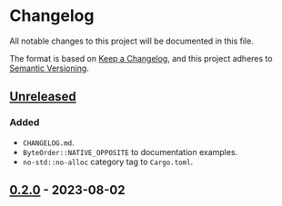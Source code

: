# Changelog

All notable changes to this project will be documented in this file.

The format is based on [Keep a Changelog](https://keepachangelog.com/en/1.0.0/),
and this project adheres to [Semantic Versioning](https://semver.org/spec/v2.0.0.html).

## [Unreleased]

### Added
- `CHANGELOG.md`.
- `ByteOrder::NATIVE_OPPOSITE` to documentation examples.
- `no-std::no-alloc` category tag to `Cargo.toml`.

## [0.2.0] - 2023-08-02

[unreleased]: https://github.com/IanE9/lilbig/compare/v0.2.0...HEAD
[0.2.0]: https://github.com/IanE9/lilbig/releases/tag/v0.2.0
